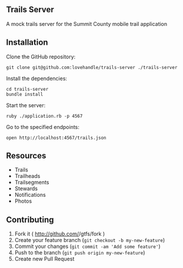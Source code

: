 ## Trails Server

A mock trails server for the Summit County mobile trail application

## Installation

Clone the GitHub repository:

```
git clone git@github.com:lovehandle/trails-server ./trails-server
```

Install the dependencies:

```
cd trails-server
bundle install
```

Start the server:

```
ruby ./application.rb -p 4567
```

Go to the specified endpoints:

```
open http://localhost:4567/trails.json
```

## Resources

* Trails
* Trailheads
* Trailsegments
* Stewards
* Notifications
* Photos

## Contributing

1. Fork it ( http://github.com/<my-github-username>/gtfs/fork )
2. Create your feature branch (`git checkout -b my-new-feature`)
3. Commit your changes (`git commit -am 'Add some feature'`)
4. Push to the branch (`git push origin my-new-feature`)
5. Create new Pull Request
